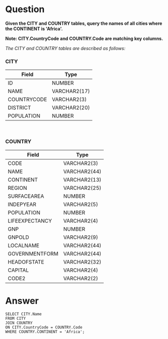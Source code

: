 # Question

**Given the CITY and COUNTRY tables, query the names of all cities where the CONTINENT is 'Africa'.**

**Note: CITY.CountryCode and COUNTRY.Code are matching key columns.**

*The CITY and COUNTRY tables are described as follows:*

### CITY
| Field       | Type         |
|-------------|--------------|
| ID          | NUMBER       |
| NAME        | VARCHAR2(17) |
| COUNTRYCODE | VARCHAR2(3)  |
| DISTRICT    | VARCHAR2(20) |
| POPULATION  | NUMBER       |  
  
<br>

### COUNTRY
| Field           | Type         |
|-----------------|--------------|
| CODE            | VARCHAR2(3)  |
| NAME            | VARCHAR2(44) |
| CONTINENT       | VARCHAR2(13) |
| REGION          | VARCHAR2(25) |
| SURFACEAREA     | NUMBER       |
| INDEPYEAR       | VARCHAR2(5)  |
| POPULATION      | NUMBER       |
| LIFEEXPECTANCY  | VARCHAR2(4)  |
| GNP             | NUMBER       |
| GNPOLD          | VARCHAR2(9)  |
| LOCALNAME       | VARCHAR2(44) |
| GOVERNMENTFORM  | VARCHAR2(44) |
| HEADOFSTATE     | VARCHAR2(32) |
| CAPITAL         | VARCHAR2(4)  |
| CODE2           | VARCHAR2(2)  |

# Answer

    SELECT CITY.Name
    FROM CITY
    JOIN COUNTRY
    ON CITY.CountryCode = COUNTRY.Code
    WHERE COUNTRY.CONTINENT = 'Africa';
